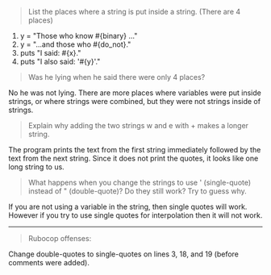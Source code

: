 > List the places where a string is put inside a string. (There are 4 places)

1. y = "Those who know #{binary} ..."
2. y = "...and those who #{do_not}."
3. puts "I said: #{x}."
4. puts "I also said: '#{y}'." 

> Was he lying when he said there were only 4 places?

No he was not lying. There are more places where variables were put inside strings, or where strings were combined, but they were not strings inside of strings.

> Explain why adding the two strings w and e with + makes a longer string.

The program prints the text from the first string immediately followed by the text from the next string. Since it does not print the quotes, it looks like one long string to us.

> What happens when you change the strings to use ' (single-quote) instead of " (double-quote)? Do they still work? Try to guess why.

If you are not using a variable in the string, then single quotes will work.
However if you try to use single quotes for interpolation then it will not work.

----

> Rubocop offenses:

Change double-quotes to single-quotes on lines 3, 18, and 19 (before comments were added).
